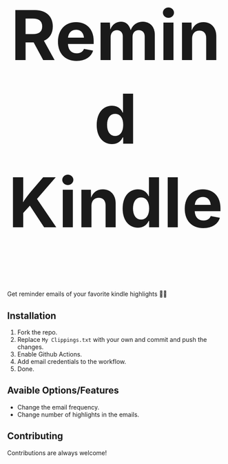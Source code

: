 <h1 align="center" style="font-size: 10rem;">
Remind Kindle
</h1>

Get reminder emails of your favorite kindle highlights 📔🔖


## Installation

1. Fork the repo. 
2. Replace `My Clippings.txt` with your own and commit and push the changes.
3. Enable Github Actions.
4. Add email credentials to the workflow.
5. Done.

## Avaible Options/Features
- Change the email frequency.
- Change number of highlights in the emails.
 

## Contributing

Contributions are always welcome!

